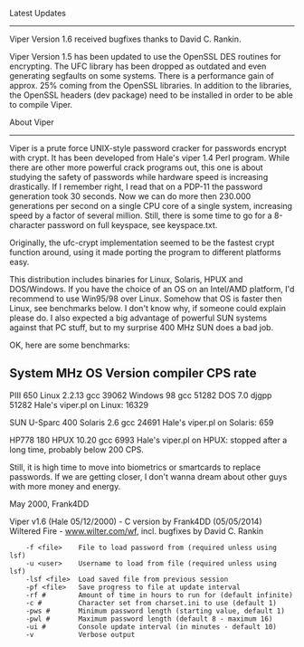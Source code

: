 Latest Updates
* * *
Viper Version 1.6 received bugfixes thanks to David C. Rankin.

Viper Version 1.5 has been updated to use the OpenSSL DES routines for 
encrypting. The UFC library has been dropped as outdated and even generating
segfaults on some systems. There  is a performance gain of approx. 25%
coming from the OpenSSL libraries. In addition to the libraries, the OpenSSL
headers (dev package) need to be installed in order to be able to compile Viper.

About Viper
* * * 
Viper is a prute force UNIX-style password cracker for passwords encrypt with
crypt. It has been developed from Hale's viper 1.4 Perl  program.
While there are other more powerful crack programs out, this one is about
studying the safety of passwords while hardware speed is increasing drastically.
If I remember right, I read that on a PDP-11 the password generation took 30
seconds. Now we can do more then 230.000 generations per second on a single
CPU core of a single system, increasing speed by a factor of several million.
Still, there is some time to go for a 8-character password on full keyspace,
see keyspace.txt.

Originally, the ufc-crypt implementation seemed to be the fastest
crypt function around, using it made porting the program to different platforms
easy.

This distribution includes binaries for Linux, Solaris, HPUX and DOS/Windows.
If you have the choice of an OS on an Intel/AMD platform, I'd recommend
to use Win95/98 over Linux. Somehow that OS is faster then Linux, see 
benchmarks below. I don't know why, if someone could explain please do. 
I also expected a big advantage of powerful SUN systems against that
PC stuff, but to my surprise 400 MHz SUN does a bad job.

OK, here are some benchmarks:

System      MHz        OS        Version       compiler       CPS rate
-----------------------------------------------------------------------
PIII        650        Linux     2.2.13        gcc            39062
                       Windows   98            gcc            51282
                       DOS       7.0           djgpp          51282
Hale's viper.pl on Linux:                                     16329

SUN U-Sparc 400        Solaris   2.6           gcc            24691
Hale's viper.pl on Solaris:                                     659

HP778       180        HPUX      10.20         gcc             6993
Hale's viper.pl on HPUX: stopped after a long time, probably below 200 CPS.


Still, it is high time to move into biometrics or smartcards to replace 
passwords. If we are getting closer, I don't wanna dream about other guys
with more money and energy.

May 2000,
Frank4DD

Viper v1.6 (Hale 05/12/2000) - C version by Frank4DD (05/05/2014)
Wiltered Fire - www.wilter.com/wf, incl. bugfixes by David C. Rankin

        -f <file>    File to load password from (required unless using lsf)
        -u <user>    Username to load from file (required unless using lsf)
        -lsf <file>  Load saved file from previous session
        -pf <file>   Save progress to file at update interval
        -rf #        Amount of time in hours to run for (default infinite)
        -c #         Character set from charset.ini to use (default 1)
        -pws #       Minimum password length (starting value, default 1)
        -pwl #       Maximum password length (default 8 - maximum 16)
        -ui #        Console update interval (in minutes - default 10)
        -v           Verbose output

